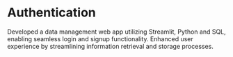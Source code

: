 # Authentication
Developed a data management web app utilizing Streamlit, Python and SQL, enabling seamless login and signup functionality. Enhanced user experience by streamlining information retrieval and storage processes.
